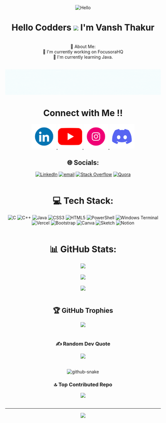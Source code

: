 <p align="center"> <img src="https://media.giphy.com/media/26tn33aiTi1jkl6H6/giphy.gif" alt="Hello" /> </p>
<h1 align="center">Hello Codders <img src="https://media.giphy.com/media/hvRJCLFzcasrR4ia7z/giphy.gif" width="25px"> I'm Vansh Thakur </h1>

<div align="center" ><br/>
💫 About Me:<br/>
🔭 I'm currently working on FocusoraHQ<br>
🌿 I'm currently learning Java.<br/><br/>

![API Gateway Banner](https://raw.githubusercontent.com/Cloud-Hustlers/content/f9a8642976ea21cd234c91239431e41f05264842/gif/12.gif)

<div align="center">
  
# Connect with Me !!
</div>

<p align="center">
  <a href="https://linkedin.com/in/https://www.linkedin.com/in/vansh-thakur-b6bbbb33a/" target="_blank">
    <img src="https://raw.githubusercontent.com/Cloud-Hustlers/content/main/gif/linkedin%20gif.gif" alt="LinkedIn" width="80">
  </a>
  <a href="#" target="_blank">
    <img src="https://raw.githubusercontent.com/Cloud-Hustlers/content/main/gif/youtube.png" alt="Youtube" width="80">
  </a>
  <a href="#" target="_blank">
    <img src="https://raw.githubusercontent.com/Cloud-Hustlers/content/main/gif/insta.gif" alt="Instagram" width="80">
  </a>
  <a href="#" target="_blank">
    <img src="https://raw.githubusercontent.com/Cloud-Hustlers/content/main/gif/discord.gif" alt="GitHub" width="80">
  </a>
</p>


## 🌐 Socials:
[![LinkedIn](https://img.shields.io/badge/LinkedIn-%230077B5.svg?logo=linkedin&logoColor=white)](https://linkedin.com/in/https://www.linkedin.com/in/vansh-thakur-b6bbbb33a/)  [![email](https://img.shields.io/badge/Email-D14836?logo=gmail&logoColor=white)](mailto:vthakur.290905@gmail.com)  [![Stack Overflow](https://img.shields.io/badge/-Stackoverflow-FE7A16?logo=stack-overflow&logoColor=white)](https://stackoverflow.com/users/30742615)  [![Quora](https://img.shields.io/badge/Quora-%23B92B27.svg?logo=Quora&logoColor=white)](https://quora.com/profile/Vansh-Thakur-593)<br/><br/>

# 💻 Tech Stack:
![C](https://img.shields.io/badge/c-%2300599C.svg?style=for-the-badge&logo=c&logoColor=white)  ![C++](https://img.shields.io/badge/c++-%2300599C.svg?style=for-the-badge&logo=c%2B%2B&logoColor=white) ![Java](https://img.shields.io/badge/java-%23ED8B00.svg?style=for-the-badge&logo=openjdk&logoColor=white)  ![CSS3](https://img.shields.io/badge/css3-%231572B6.svg?style=for-the-badge&logo=css3&logoColor=white)  ![HTML5](https://img.shields.io/badge/html5-%23E34F26.svg?style=for-the-badge&logo=html5&logoColor=white)  ![PowerShell](https://img.shields.io/badge/PowerShell-%235391FE.svg?style=for-the-badge&logo=powershell&logoColor=white) ![Windows Terminal](https://img.shields.io/badge/Windows%20Terminal-%234D4D4D.svg?style=for-the-badge&logo=windows-terminal&logoColor=white)  ![Vercel](https://img.shields.io/badge/vercel-%23000000.svg?style=for-the-badge&logo=vercel&logoColor=white)  ![Bootstrap](https://img.shields.io/badge/bootstrap-%238511FA.svg?style=for-the-badge&logo=bootstrap&logoColor=white)  ![Canva](https://img.shields.io/badge/Canva-%2300C4CC.svg?style=for-the-badge&logo=Canva&logoColor=white)  ![Sketch](https://img.shields.io/badge/Sketch-FFB387?style=for-the-badge&logo=sketch&logoColor=black)  ![Notion](https://img.shields.io/badge/Notion-%23000000.svg?style=for-the-badge&logo=notion&logoColor=white)<br/><br/>

# 📊 GitHub Stats:
![](https://github-readme-stats.vercel.app/api?username=Vans30m&theme=dark&hide_border=false&include_all_commits=true&count_private=true)<br/><br/>
![](https://nirzak-streak-stats.vercel.app/?user=Vans30m&theme=dark&hide_border=false)<br/><br/>
![](https://github-readme-stats.vercel.app/api/top-langs/?username=Vans30m&theme=dark&hide_border=false&include_all_commits=true&count_private=true&layout=compact)<br/><br/>

## 🏆 GitHub Trophies
![](https://github-profile-trophy.vercel.app/?username=Vans30m&theme=radical&no-frame=false&no-bg=true&margin-w=4)<br/><br/>

### ✍️ Random Dev Quote
![](https://quotes-github-readme.vercel.app/api?type=vetical&theme=gruvbox)<br/><br/>


<picture>
  <source media="(prefers-color-scheme: dark)" srcset="https://raw.githubusercontent.com/tobiasmeyhoefer/tobiasmeyhoefer/output/github-snake-dark.svg" />
  <source media="(prefers-color-scheme: light)" srcset="https://raw.githubusercontent.com/tobiasmeyhoefer/tobiasmeyhoefer/output/github-snake.svg" />
  <img alt="github-snake" src="https://raw.githubusercontent.com/tobiasmeyhoefer/tobiasmeyhoefer/output/github-snake.svg" />
</picture>

### 🔝 Top Contributed Repo
![](https://github-contributor-stats.vercel.app/api?username=Vans30m&limit=5&theme=nightowl&combine_all_yearly_contributions=true)<br/><br/>

---
[![](https://visitcount.itsvg.in/api?id=Vans30m&icon=0&color=0)](https://visitcount.itsvg.in)

</div>

